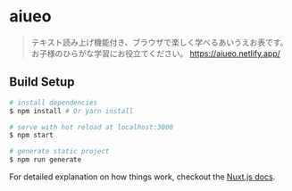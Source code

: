 # aiueo

> テキスト読み上げ機能付き、ブラウザで楽しく学べるあいうえお表です。お子様のひらがな学習にお役立てください。
https://aiueo.netlify.app/

## Build Setup

```bash
# install dependencies
$ npm install # Or yarn install

# serve with hot reload at localhost:3000
$ npm start

# generate static project
$ npm run generate
```

For detailed explanation on how things work, checkout the [Nuxt.js docs](https://github.com/nuxt/nuxt.js).
